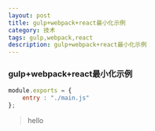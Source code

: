 ```yaml
---
layout: post
title: gulp+webpack+react最小化示例
category: 技术
tags: gulp,webpack,react
description: gulp+webpack+react最小化示例
---
```


### gulp+webpack+react最小化示例

```javascript
module.exports = {
	entry : "./main.js"
};
```

> hello

